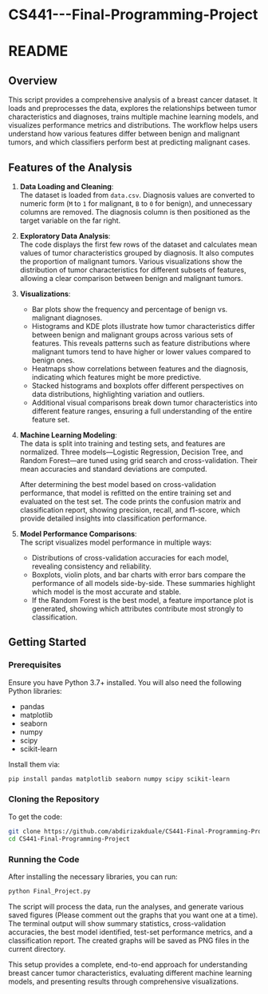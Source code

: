 # CS441---Final-Programming-Project

# README

## Overview
This script provides a comprehensive analysis of a breast cancer dataset. It loads and preprocesses the data, explores the relationships between tumor characteristics and diagnoses, trains multiple machine learning models, and visualizes performance metrics and distributions. The workflow helps users understand how various features differ between benign and malignant tumors, and which classifiers perform best at predicting malignant cases.

## Features of the Analysis
1. **Data Loading and Cleaning**:  
   The dataset is loaded from `data.csv`. Diagnosis values are converted to numeric form (`M` to `1` for malignant, `B` to `0` for benign), and unnecessary columns are removed. The diagnosis column is then positioned as the target variable on the far right.

2. **Exploratory Data Analysis**:  
   The code displays the first few rows of the dataset and calculates mean values of tumor characteristics grouped by diagnosis. It also computes the proportion of malignant tumors. Various visualizations show the distribution of tumor characteristics for different subsets of features, allowing a clear comparison between benign and malignant tumors.

3. **Visualizations**:  
   - Bar plots show the frequency and percentage of benign vs. malignant diagnoses.  
   - Histograms and KDE plots illustrate how tumor characteristics differ between benign and malignant groups across various sets of features. This reveals patterns such as feature distributions where malignant tumors tend to have higher or lower values compared to benign ones.  
   - Heatmaps show correlations between features and the diagnosis, indicating which features might be more predictive.  
   - Stacked histograms and boxplots offer different perspectives on data distributions, highlighting variation and outliers.  
   - Additional visual comparisons break down tumor characteristics into different feature ranges, ensuring a full understanding of the entire feature set.

4. **Machine Learning Modeling**:  
   The data is split into training and testing sets, and features are normalized. Three models—Logistic Regression, Decision Tree, and Random Forest—are tuned using grid search and cross-validation. Their mean accuracies and standard deviations are computed.

   After determining the best model based on cross-validation performance, that model is refitted on the entire training set and evaluated on the test set. The code prints the confusion matrix and classification report, showing precision, recall, and f1-score, which provide detailed insights into classification performance.

5. **Model Performance Comparisons**:  
   The script visualizes model performance in multiple ways:
   - Distributions of cross-validation accuracies for each model, revealing consistency and reliability.
   - Boxplots, violin plots, and bar charts with error bars compare the performance of all models side-by-side. These summaries highlight which model is the most accurate and stable.
   - If the Random Forest is the best model, a feature importance plot is generated, showing which attributes contribute most strongly to classification.

## Getting Started

### Prerequisites
Ensure you have Python 3.7+ installed. You will also need the following Python libraries:
- pandas
- matplotlib
- seaborn
- numpy
- scipy
- scikit-learn

Install them via:
```bash
pip install pandas matplotlib seaborn numpy scipy scikit-learn
```

### Cloning the Repository
To get the code:
```bash
git clone https://github.com/abdirizakduale/CS441-Final-Programming-Project.git
cd CS441-Final-Programming-Project
```

### Running the Code
After installing the necessary libraries, you can run:
```bash
python Final_Project.py
```

The script will process the data, run the analyses, and generate various saved figures (Please comment out the graphs that you want one at a time). The terminal output will show summary statistics, cross-validation accuracies, the best model identified, test-set performance metrics, and a classification report. The created graphs will be saved as PNG files in the current directory.

This setup provides a complete, end-to-end approach for understanding breast cancer tumor characteristics, evaluating different machine learning models, and presenting results through comprehensive visualizations.

